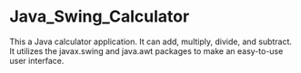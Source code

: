 # Java_Swing_Calculator

This a Java calculator application. It can add, multiply, divide, and subtract. It utilizes the javax.swing and java.awt packages to make an easy-to-use user interface.
